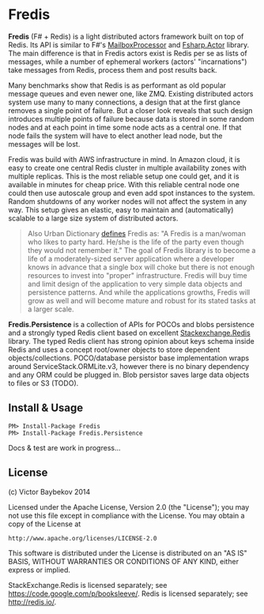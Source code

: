 Fredis
=======================
**Fredis** (F# + Redis) is a light distributed actors framework built on top of Redis. Its API is similar to 
F#'s [MailboxProcessor](http://msdn.microsoft.com/en-us/library/ee370357.aspx) and [Fsharp.Actor](https://github.com/colinbull/Fsharp.Actor) library. The main difference is that in Fredis actors exist 
is Redis per se as lists of messages, while a number of ephemeral workers (actors' "incarnations") take messages
from Redis, process them and post results back.

Many benchmarks show that Redis is as performant as old popular message queues and even newer one, like ZMQ. 
Existing distributed actors system use many to many connections, a design that at the first glance 
removes a single point of failure. But a closer look reveals that such design introduces multiple points
of failure because data is stored in some random nodes and at each point in time some node acts as a central
one. If that node fails the system will have to elect another lead node, but the messages will be lost.

Fredis was build with AWS infrastructure in mind. In Amazon cloud, it is easy to create one central
Redis cluster in multiple availability zones with multiple replicas. This is the most reliable 
setup one could get, and it is available in minutes for cheap price. With this reliable central node
one could then use autoscale group and even add spot instances to the system. Random shutdowns of any 
worker nodes will not affect the system in any way. This setup gives an elastic, easy to maintain and 
(automatically) scalable to a large size system of distributed actors.

>Also Urban Dictionary [defines](http://www.urbandictionary.com/define.php?term=fredis) Fredis as: 
"A Fredis is a man/woman who likes to party hard. He/she is the life of the party even though they 
would not remember it." The goal of Fredis library is to become a life of a moderately-sized server
application where a developer knows in advance that a single box will choke but there is not enough
 resources to invest into "proper" infrastructure. Fredis will buy time and limit design of the
 application to very simple data objects and persistence patterns. And while the applications growths,
Fredis will grow as well and will become mature and robust for its stated tasks at a larger scale.

**Fredis.Persistence** is a collection of APIs for POCOs and blobs persistence and a strongly typed Redis
client based on excellent [Stackexchange.Redis](https://github.com/StackExchange/StackExchange.Redis) 
library. The typed Redis client has strong opinion about keys schema inside Redis and uses a concept 
root/owner objects to store dependent objects/collections. POCO/database persistor base implementation
wraps around ServiceStack.ORMLite.v3, however there is no binary dependency and any ORM could be plugged 
in. Blob persistor saves large data objects to files or S3 (TODO).



Install & Usage
----------------------

	PM> Install-Package Fredis
	PM> Install-Package Fredis.Persistence


Docs & test are work in progress...


License
----------------------

(c) Victor Baybekov 2014

Licensed under the Apache License, Version 2.0 (the "License");
you may not use this file except in compliance with the License.
You may obtain a copy of the License at

    http://www.apache.org/licenses/LICENSE-2.0

This software is distributed under the License is distributed on an "AS IS" BASIS,
WITHOUT WARRANTIES OR CONDITIONS OF ANY KIND, either express or implied.

StackExchange.Redis is licensed separately; see https://code.google.com/p/booksleeve/.
Redis is licensed separately; see http://redis.io/.
